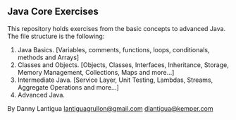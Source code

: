 ## Java Core Exercises

This repository holds exercises from the basic concepts to advanced Java. The file structure is the following:

1. Java Basics. [Variables, comments, functions, loops, conditionals, methods and Arrays]
2. Classes and Objects. [Objects, Classes, Interfaces, Inheritance, Storage, Memory Management, Collections, Maps and more...]
3. Intermediate Java. [Service Layer, Unit Testing, Lambdas, Streams, Aggregate Operations and more...]
4. Advanced Java.

By Danny Lantigua
lantiguagrullon@gmail.com
dlantigua@kemper.com